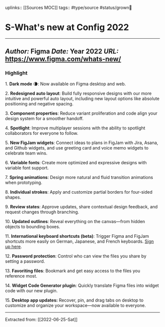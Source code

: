 uplinks:: [[Sources MOC]]
tags:: #type/source #status/grown🌳  

# S-What's new at Config 2022
---
*Author:* Figma
*Date:* Year 2022
*URL:* https://www.figma.com/whats-new/
-
### Highlight
1. **Dark mode** 🌘: Now available on Figma desktop and web.

2. **Redesigned auto layout**: Build fully responsive designs with our more intuitive and powerful auto layout, including new layout options like absolute positioning and negative spacing.

3. **Component properties**: Reduce variant proliferation and code align your design system for a smoother handoff.

4. **Spotlight**: Improve multiplayer sessions with the ability to spotlight collaborators for everyone to follow.

5. **New FigJam widgets**: Connect ideas to plans in FigJam with Jira, Asana, and Github widgets, and use greeting card and voice memo widgets to celebrate team wins.

6. **Variable fonts**: Create more optimized and expressive designs with variable font support.

7. **Spring animations**: Design more natural and fluid transition animations when prototyping.

8. **Individual strokes**: Apply and customize partial borders for four-sided shapes.

9. **Review states**: Approve updates, share contextual design feedback, and request changes through branching.

10. **Updated outlines**: Reveal everything on the canvas—from hidden objects to bounding boxes.

11. **International keyboard shortcuts (beta)**: Trigger Figma and FigJam shortcuts more easily on German, Japanese, and French keyboards. [Sign up here](https://docs.google.com/forms/d/e/1FAIpQLScTs_A3rIquVrWp5SACwOJMHtjAnaPGKtraOQS0XIf7HVhiaA/viewform).

12. **Password protection**: Control who can view the files you share by setting a password.

13. **Favoriting files**: Bookmark and get easy access to the files you reference most.

14. **Widget Code Generator plugin**: Quickly translate Figma files into widget code with our new plugin.

15. **Desktop app updates:** Recover, pin, and drag tabs on desktop to customize and organize your workspace—now available to everyone.

---
Extracted from: [[2022-06-25-Sat]]